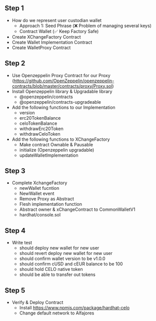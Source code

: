 ## Step 1

- How do we represent user custodian wallet
  - Approach 1: Seed Phrase (❌ Problem of managing several keys)
  - Contract Wallet (✅ Keep Factory Safe)
- Create XChangeFactory Contract
- Create Wallet Implementation Contract
- Create WalletProxy Contract

## Step 2

- Use Openzeppelin Proxy Contract for our Proxy (https://github.com/OpenZeppelin/openzeppelin-contracts/blob/master/contracts/proxy/Proxy.sol)
- Install Openzeppelin library & Upgradable library
  - @openzeppelin/contracts
  - @openzeppelin/contracts-upgradeable
- Add the following functions to our Implementation
  - version
  - erc20TokenBalance
  - celoTokenBalance
  - withdrawErc20Token
  - withdrawCeloToken
- Add the following functions to XChangeFactory
  - Make contract Ownable & Pausable
  - initialize (Openzeppelin upgradable)
  - updateWalletImplementation

## Step 3

- Complete XchangeFactory
  - newWallet fucntion
  - NewWallet event
  - Remove Proxy as Abstract
  - Flesh implementation function
  - Abstract owner & xChangeContract to CommonWalletV1
  - hardhat/console.sol


## Step 4

- Write test
  - should deploy new wallet for new user
  - should revert deploy new wallet for new user
  - should confirm wallet version to be v1.0.0
  - should confirm cUSD and cEUR balance to be 100 
  - should hold CELO native token
  - should be able to transfer out tokens

## Step 5 

- Verify & Deploy Contract
  - Install https://www.npmjs.com/package/hardhat-celo
  - Change default network to Alfajores
